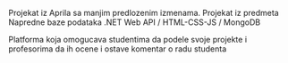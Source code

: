 Projekat iz Aprila sa manjim predlozenim izmenama.
Projekat iz predmeta Napredne baze podataka .NET Web API / HTML-CSS-JS / MongoDB

Platforma koja omogucava studentima da podele svoje projekte i profesorima da ih ocene i ostave komentar o radu studenta

